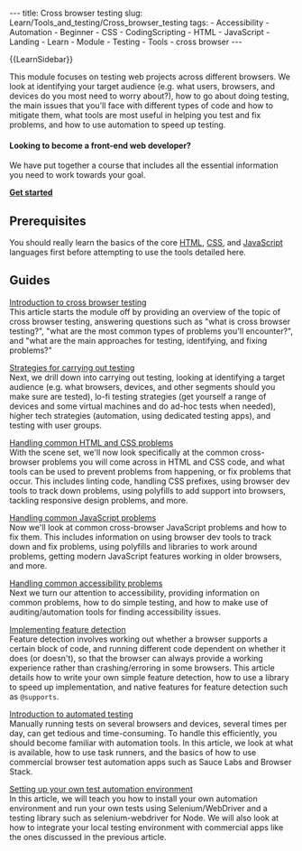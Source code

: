--- title: Cross browser testing slug: Learn/Tools_and_testing/Cross_browser_testing tags: - Accessibility - Automation - Beginner - CSS - CodingScripting - HTML - JavaScript - Landing - Learn - Module - Testing - Tools - cross browser ---

{{LearnSidebar}}

This module focuses on testing web projects across different browsers. We look at identifying your target audience (e.g. what users, browsers, and devices do you most need to worry about?), how to go about doing testing, the main issues that you'll face with different types of code and how to mitigate them, what tools are most useful in helping you test and fix problems, and how to use automation to speed up testing.

#### Looking to become a front-end web developer?

We have put together a course that includes all the essential information you need to work towards your goal.

[**Get started**](/en-US/docs/Learn/Front-end_web_developer)

## Prerequisites

You should really learn the basics of the core [HTML](/en-US/docs/Learn/HTML), [CSS](/en-US/docs/Learn/CSS), and [JavaScript](/en-US/docs/Learn/JavaScript) languages first before attempting to use the tools detailed here.

## Guides

[Introduction to cross browser testing](/en-US/docs/Learn/Tools_and_testing/Cross_browser_testing/Introduction)  
This article starts the module off by providing an overview of the topic of cross browser testing, answering questions such as "what is cross browser testing?", "what are the most common types of problems you'll encounter?", and "what are the main approaches for testing, identifying, and fixing problems?"

[Strategies for carrying out testing](/en-US/docs/Learn/Tools_and_testing/Cross_browser_testing/Testing_strategies)  
Next, we drill down into carrying out testing, looking at identifying a target audience (e.g. what browsers, devices, and other segments should you make sure are tested), lo-fi testing strategies (get yourself a range of devices and some virtual machines and do ad-hoc tests when needed), higher tech strategies (automation, using dedicated testing apps), and testing with user groups.

[Handling common HTML and CSS problems](/en-US/docs/Learn/Tools_and_testing/Cross_browser_testing/HTML_and_CSS)  
With the scene set, we'll now look specifically at the common cross-browser problems you will come across in HTML and CSS code, and what tools can be used to prevent problems from happening, or fix problems that occur. This includes linting code, handling CSS prefixes, using browser dev tools to track down problems, using polyfills to add support into browsers, tackling responsive design problems, and more.

[Handling common JavaScript problems](/en-US/docs/Learn/Tools_and_testing/Cross_browser_testing/JavaScript)  
Now we'll look at common cross-browser JavaScript problems and how to fix them. This includes information on using browser dev tools to track down and fix problems, using polyfills and libraries to work around problems, getting modern JavaScript features working in older browsers, and more.

[Handling common accessibility problems](/en-US/docs/Learn/Tools_and_testing/Cross_browser_testing/Accessibility)  
Next we turn our attention to accessibility, providing information on common problems, how to do simple testing, and how to make use of auditing/automation tools for finding accessibility issues.

[Implementing feature detection](/en-US/docs/Learn/Tools_and_testing/Cross_browser_testing/Feature_detection)  
Feature detection involves working out whether a browser supports a certain block of code, and running different code dependent on whether it does (or doesn't), so that the browser can always provide a working experience rather than crashing/erroring in some browsers. This article details how to write your own simple feature detection, how to use a library to speed up implementation, and native features for feature detection such as `@supports`.

[Introduction to automated testing](/en-US/docs/Learn/Tools_and_testing/Cross_browser_testing/Automated_testing)  
Manually running tests on several browsers and devices, several times per day, can get tedious and time-consuming. To handle this efficiently, you should become familiar with automation tools. In this article, we look at what is available, how to use task runners, and the basics of how to use commercial browser test automation apps such as Sauce Labs and Browser Stack.

[Setting up your own test automation environment](/en-US/docs/Learn/Tools_and_testing/Cross_browser_testing/Your_own_automation_environment)  
In this article, we will teach you how to install your own automation environment and run your own tests using Selenium/WebDriver and a testing library such as selenium-webdriver for Node. We will also look at how to integrate your local testing environment with commercial apps like the ones discussed in the previous article.
